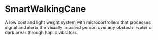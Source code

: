 # SmartWalkingCane
A low cost and light weight system with microcontrollers that processes signal and alerts the visually impaired person over any obstacle, water or dark areas through haptic vibrators.

